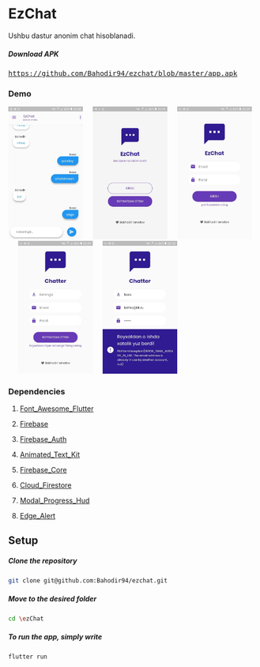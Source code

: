# EzChat

Ushbu dastur anonim chat hisoblanadi. 


##### Download APK
<pre><a href="https://github.com/Bahodir94/ezchat/blob/master/app.apk">https://github.com/Bahodir94/ezchat/blob/master/app.apk</a></pre>


### Demo

  <img src="https://github.com/Bahodir94/ezchat/blob/master/Screenshots/1.jpg?raw=false" width="30%">&nbsp;&nbsp;&nbsp;&nbsp;&nbsp;<img src="https://github.com/Bahodir94/ezchat/blob/master/Screenshots/2.jpg?raw=false" width="30%">&nbsp;&nbsp;&nbsp;&nbsp;&nbsp;<img src="https://github.com/Bahodir94/ezchat/blob/master/Screenshots/3.jpg?raw=false" width="30%">&nbsp;&nbsp;&nbsp;&nbsp;&nbsp;<img src="https://github.com/Bahodir94/ezchat/blob/master/Screenshots/4.jpg?raw=false" width="30%">&nbsp;&nbsp;&nbsp;&nbsp;&nbsp;<img src="https://github.com/Bahodir94/ezchat/blob/master/Screenshots/6.jpg?raw=false" width="30%">
  
  
### Dependencies

1. [Font_Awesome_Flutter](https://pub.dev/packages/font_awesome_flutter)

1. [Firebase](https://pub.dev/packages/firebase)

1. [Firebase_Auth](https://pub.dev/packages/firebase_auth)

1. [Animated_Text_Kit](https://pub.dev/packages/animated_text_kit)

1. [Firebase_Core](https://pub.dev/packages/firebase_core)

1. [Cloud_Firestore](https://pub.dev/packages/cloud_firestore)

1. [Modal_Progress_Hud](https://pub.dev/packages/modal_progress_hud)

1. [Edge_Alert](https://pub.dev/packages/edge_alert)

## Setup

  ##### Clone the repository
```bash
git clone git@github.com:Bahodir94/ezchat.git
```
  ##### Move to the desired folder
```bash
cd \ezChat
```

  ##### To run the app, simply write
```bash
flutter run
```
